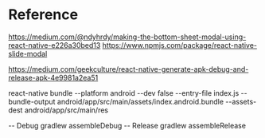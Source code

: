 # Reference
https://medium.com/@ndyhrdy/making-the-bottom-sheet-modal-using-react-native-e226a30bed13
https://www.npmjs.com/package/react-native-slide-modal

https://medium.com/geekculture/react-native-generate-apk-debug-and-release-apk-4e9981a2ea51

react-native bundle --platform android --dev false --entry-file index.js --bundle-output android/app/src/main/assets/index.android.bundle --assets-dest android/app/src/main/res

-- Debug
gradlew assembleDebug
-- Release
gradlew assembleRelease